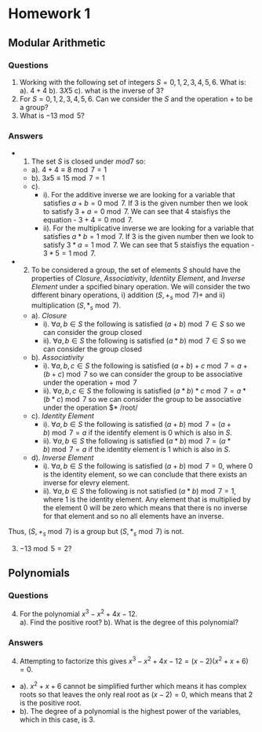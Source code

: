 # Homework 1

## Modular Arithmetic

### Questions

1. Working with the following set of integers $S={0,1,2,3,4,5,6}$. What is:
   a). $4 + 4$
   b). $3 X 5$
   c). what is the inverse of $3$?
2. For $S={0,1,2,3,4,5,6}$. Can we consider the $S$ and the operation $+$ to be a group?
3. What is $-13 \bmod{5}$?

### Answers

- 1.  The set $S$ is closed under $mod 7$ so:
  - a). $4+4\equiv 8 \bmod{7}=1$
  - b). $3x5\equiv 15 \bmod{7}=1$
  - c).
    - i). For the additive inverse we are looking for a variable that satisfies $a+b=0 \bmod{7}$. If $3$ is the given number then we look to satisfy $3+a=0 \bmod{7}$. We can see that $4$ staisfiys the equation - $3+4=0 \bmod{7}$.
    - ii). For the multiplicative inverse we are looking for a variable that satisfies $a*b=1 \bmod{7}$. If $3$ is the given number then we look to satisfy $3*a=1 \bmod{7}$. We can see that $5$ staisfiys the equation - $3*5=1 \bmod{7}$.
- 2. To be considered a group, the set of elements $S$ should have the properties of _Closure_, _Associativity_, _Identiity Element_, and _Inverse Element_ under a spcified binary operation. We will consider the two different binary operations, i) addition $(S,+_s \bmod{7})+$ and ii) multiplication $(S,*_s \bmod{7})$.
  - a). _Closure_
    - i). $\forall{a,b} \in{S}$ the following is satisfied $(a+b)\bmod{7} \in S$ so we can consider the group closed
    - ii). $\forall{a,b} \in{S}$ the following is satisfied $(a*b)\bmod{7} \in S$ so we can consider the group closed
  - b). _Associativity_
    - i). $\forall{a,b,c} \in{S}$ the following is satisfied $(a+b)+c\bmod{7}=a+(b+c)\bmod{7}$ so we can consider the group to be associative under the operation $+ \bmod{7}$
    - ii). $\forall{a,b,c} \in{S}$ the following is satisfied $(a*b)*c\bmod{7}=a*(b*c)\bmod{7}$ so we can consider the group to be associative under the operation $\* /root/
  - c). _Identity Element_
    - i). $\forall{a,b} \in{S}$ the following is satisfied $(a+b)\bmod{7}=(a+b)\bmod{7}=a$ if the identify element is $0$ which is also in $S$.
    - ii). $\forall{a,b} \in{S}$ the following is satisfied $(a*b)\bmod{7}=(a*b)\bmod{7}=a$ if the identity element is $1$ which is also in $S$.
  - d). _Inverse Element_
    - i). $\forall{a,b} \in{S}$ the following is satisfied $(a+b)\bmod{7}=0$, where $0$ is the identity element, so we can conclude that there exists an inverse for elevry element.
    - ii). $\forall{a,b} \in{S}$ the following is not satisfied $(a*b)\bmod{7}=1$, where $1$ is the identity element. Any element that is multiplied by the element $0$ will be zero which means that there is no inverse for that element and so no all elements have an inverse.

Thus, $(S,+_s\bmod{7})$ is a group but $(S, *_s\bmod{7})$ is not.

3. $-13\bmod{5}=2$?

## Polynomials

### Questions

4. For the polynomial $x^3-x^2+4x-12$.  
   a). Find the positive root?
   b). What is the degree of this polynomial?

### Answers

4. Attempting to factorize this gives $x^3-x^2+4x-12=(x-2)(x^2+x+6)=0$.
 - a). $x^2+x+6$ cannot be simplified further which means it has complex roots so that leaves the only real root as $(x-2)=0$, which means that 2 is the positive root.
 - b). The degree of a polynomial is the highest power of the variables, which in this case, is 3.
